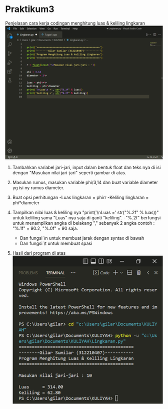 # Praktikum3

Penjelasan cara kerja codingan menghitung luas & keliling lingkaran
![1](Gambar/gambar1.png)

1. Tambahkan variabel jari-jari, input dalam bentuk float dan teks nya di isi dengan "Masukan nilai jari-jari"
   seperti gambar di atas.
   
2. Masukan rumus, masukan variable phi/3,14 dan buat variable diameter yg isi ny rumus diameter.

3. Buat opsi perhitungan 
   -Luas lingkaran = phi*r*r
   -Keliling lingkaran = phi*diameter
   
4. Tampilkan nilai luas & keliling nya "print('\nLuas =' str("%.2f" % luas))" untuk keliling sama "Luas" nya saja di ganti "keliling".
   -"%.2f" berfungsi untuk menampilkan angka di belakang "," sebanyak 2 angka contoh : "%.1f" = 90.2, "%.0f" = 90 saja.
   - Dan fungsi \n untuk membuat jarak dengan syntax di bawah
   - Dan fungsi \t untuk membuat spasi
   
5. Hasil dari program di atas
![2](Gambar/gambar2.png)

